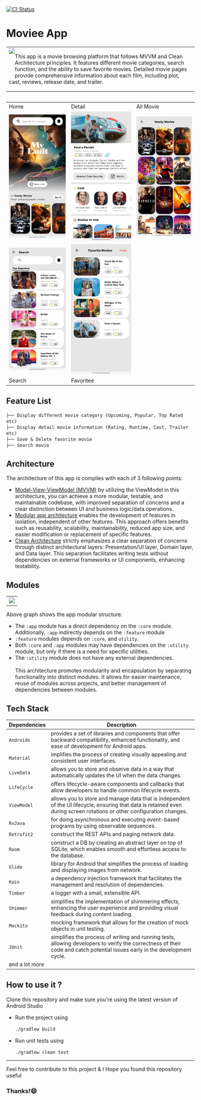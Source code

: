 <p align="left">
<a href="https://app.circleci.com/pipelines/github/gusentanan/moviee"><img src="https://img.shields.io/circleci/build/github/gusentanan/moviee/main?logo=circleci" alt="CI Status"></a>

# Moviee App
<table>
  <tr>
    <td>
      <img src="https://github.com/gusentanan/moviee/assets/68723002/df85f30c-0149-47e5-bdbe-6c351cf78cb0" height=80 align="left"> 
    <p>This app is a movie browsing platform that follows MVVM and Clean Architecture principles. It features different movie categories, search function, and the ability to save favorite movies. Detailed movie pages provide comprehensive information about each film, including plot, cast, reviews, release date, and trailer.
      </p>
    </td>
  </tr>
</table>
<table>
  
<table>
  <tr>
     <td>Home</td>
     <td>Detail</td>
     <td>All Movie</td>
  </tr>
  <tr>
    <td><img src="assets/main.jpg" width=280 ></td>
    <td><img src="assets/detail.jpg" width=280 ></td>
    <td><img src="assets/allmovie.jpg" width=280 ></td>
  </tr>
  <tr>
    <td><img src="assets/search.jpg" width=280 ></td>
    <td><img src="assets/favoritee.jpg" width=280 ></td>
  </tr>
   <td>Search</td>
  <td>Favoritee</td>
 </table>
 
## Feature List
```
├── Display different movie category (Upcoming, Popular, Top Rated etc)
├── Display detail movie information (Rating, Runtime, Cast, Trailer etc)
├── Save & Delete favorite movie
├── Search movie 
```
 
## Architecture
The architecture of this app is complies with each of 3 following points:
- [Model-View-ViewModel (MVVM)](https://proandroiddev.com/understanding-mvvm-pattern-for-android-in-2021-98b155b37b54) by utilizing the ViewModel in this architecture, you can achieve a more modular, testable, and maintainable codebase, with improved separation of concerns and a clear distinction between UI and business logic/data operations.
- [Modular app architecture](https://developer.android.com/topic/modularization) enables the development of features in isolation, independent of other features. This approach offers benefits such as reusability, scalability, maintainability, reduced app size, and easier modification or replacement of specific features. 
- [Clean Architecture](https://proandroiddev.com/kotlin-clean-architecture-1ad42fcd97fa) strictly emphasizes a clear separation of concerns through distinct architectural layers: Presentation/UI layer, Domain layer, and Data layer. This separation facilitates writing tests without dependencies on external frameworks or UI components, enhancing testability.

## Modules
<table>
  <td><img src="https://github.com/gusentanan/moviee/assets/68723002/c195e347-59cc-4109-9735-a5a76b69e056"></td>
</table>

Above graph shows the app modular structure.
- The `:app` module has a direct dependency on the `:core` module. Additionally, `:app` indirectly depends on the `:feature` module 
- `:feature` modules depends on `:core`, and `utility`.
- Both `:core` and `:app` modules may have dependencies on the `:utility` module, but only if there is a need for specific utilities.
- The `:utility` module does not have any external dependencies.
<br></br>
This architecture promotes modularity and encapsulation by separating functionality into distinct modules. It allows for easier maintenance, reuse of modules across projects, and better management of dependencies between modules.

## Tech Stack
| Dependencies     | Description                                                                                                                                    |
|----------------  |------------------------------------------------------------------------------------------------------------------------------------------------|
|`Androidx`        | provides a set of libraries and components that offer backward compatibility, enhanced functionality, and ease of development for Android apps.|
|`Material`        | implifies the process of creating visually appealing and consistent user interfaces.                                                           |
|`LiveData`        | allows you to store and observe data in a way that automatically updates the UI when the data changes.                                         |
|`LifeCycle`       |  offers lifecycle-aware components and callbacks that allow developers to handle common lifecycle events.                                      |
|`ViewModel`       | allows you to store and manage data that is independent of the UI lifecycle, ensuring that data is retained even during screen rotations or other configuration changes.                                                                                                                                              |
| `RxJava`         | for doing asynchronous and executing event-based programs by using observable sequences.                                                       |
|`Retrofit2`       |construct the REST APIs and paging network data.                                                                                                |
|`Room`            | construct a DB by creating an abstract layer on top of SQLite, which enables smooth and effortless access to the database.                     |
|`Glide`           |library for Android that simplifies the process of loading and displaying images from network.                                                  |
|`Koin`            | a dependency injection framework that facilitates the management and resolution of dependencies.                                               |
|`Timber`          |a logger with a small, extensible API.                                                                                                          |
|`Shimmer`         |simplifies the implementation of shimmering effects, enhancing the user experience and providing visual feedback during content loading.        |
|`Mockito`         |mocking framework that allows for the creation of mock objects in unit testing.                                                                 |
|`JUnit`           |simplifies the process of writing and running tests, allowing developers to verify the correctness of their code and catch potential issues early in the development cycle.                                                                                                                                                  |
| and a lot more   |

## How to use it ? 
Clone this repository and make sure you're using the latest version of Android Studio
- Run the project using
  
  ```sh
  ./gradlew build
  ```
- Run unit tests using
    ```sh
  ./gradlew clean test
  ```
-----------------
Feel free to contribute to this project & I Hope you found this repository useful 
### Thanks!😄
